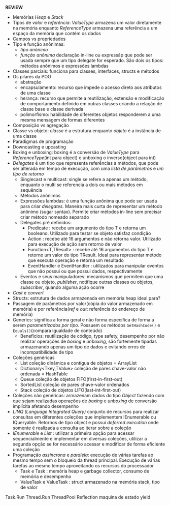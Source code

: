 **REVIEW**
- Memórias *Heap* e *Stack*
- Tipos de *valor* e *referência*: *ValueType* armazena um valor diretamente na memória enquanto *ReferenceType* armazena uma referência a um espaço da memória que contém os dados
- Campos vs propriedades
- Tipo e função anônimas: 
  - *tipo anônimo*
  - *função anônima* declaração in-line ou expressãp que pode ser usada sempre que um tipo delegate for esperado. São dois os tipos: métodos anônimos e expressões lambdas
- Classes parciais: funciona para classes, interfaces, structs e métodos
- Os pilares da POO
  - abstração
  - encapsulamento: recurso que impede o acesso direto aos atributos de uma classe
  - herança: recurso que permite a reutilização, extensão e modificação de comportamento definido em outras classes criando a relação de classe base e classe derivada
  - polimorfismo: habilidade de diferentes objetos responderem a uma mesma mensagem de formas diferentes 
- Composição vs agregação
- Classe vs objeto: *classe* é a estrutura enquanto *objeto* é a instância de uma classe
- Paradigmas de programação
- Downcasting e upcasting
- Boxing e unboxing: boxing é a conversão de *ValueType* para *ReferenceType*(int para object) e unboxing o inverso(object para int)
- *Delegates* é um tipo que representa referências a métodos, que pode ser alterada em tempo de execução, com uma *lista de parâmetros* e *um tipo de retorno*
  - Singlecast e multicast: single se refere a apenas um método, enquanto o multi se referencia a dois ou mais métodos em sequência
  - Métodos anônimos
  - Expressões lambdas: é uma função anônima que pode ser usada para criar *delegates*. Maneira mais curta de representar um método anônimo (sugar syntax). Permite criar métodos in-line sem precisar criar método nomeado separado
  - Delegates pré definidos: 
    - Predicate<T> : recebe um argumento do tipo T e retorna um booleano. Utilizado para testar se objeto satisfaz condição
    - Action<T> : recebe até 16 argumentos e não retorna valor. Utilizado para execução de ação sem retorno de valor
    - Function<T,TResult> : recebe até 16 argumentos do tipo T e retorno um valor do tipo TResult. Ideal para representar método que executa operação e retorna um resultado
    - EventHandler e EventHandler<TEventArgs> : utilizados para manipular eventos que não possui ou que possui dados, respectivamente
  - Eventos e seus manipuladores: mecanismos que permitem que uma classe ou objeto, *publisher*, notifique outras classes ou objetos, *subscriber*, quando alguma ação ocorre
- *Cast* e *convert*
- Structs: estrutura de dados armazenada em memória heap ideal para?
- Passagem de parâmetros por valor(cópia do valor armazenado em memória) e por referência(*ref* e *out*: referência do endereço de memória)
- Generics: significa a forma geral e não forma específica de forma a serem *parametrizados por tipo*. Possuem os métodos `GetHashCode()` e `Equals()`(compara igualdade de conteúdo)
  - Benefícios: reutilização de código, type safety, desempenho por não realizar operações de *boxing* e *unboxing*, são fortemente tipadas armazenando apenas um tipo de dados e evitando erros de incompatibilidade de tipo
- Coleções genéricas
  - List<T> coleção dinâmica e contígua de objetos = ArrayList
  - Dictionary<Tkey,TValue> coleção de pares chave-valor não ordenada = HashTable
  - Queue<T> coleção de objetos FIFO(first-in-first-out)
  - SortedList<T> coleção de pares chave-valor ordenados
  - Stack<T> coleção de objetos LIFO(last-int-first-out)
- Coleções não genéricas: armazenam dados do tipo *Object* fazendo com que sejam realizadas operações de *boxing* e *unboxing* de conversão implícita afetando desempenho
- *LINQ (Language Integrated Query)* conjunto de recursos para realizar consultas em diferentes coleções que implementem IEnumerable<T> ou IQueryable<T>. Retornos de tipo object e possui *deferred execution* onde somente é realizada a consulta ao iterar sobre a coleção
- *IEnumerable<T>* e *List<T>* : utilizar a primeira opção para acessar sequencialmente e implementar em diversas coleções, utilizar a segunda opção se for necessário acessar e modificar de forma eficiente uma coleção
- Programação *assíncrona* e *paralela*: execução de várias tarefas ao mesmo tempo sem o bloqueio da thread principal. Execução de várias tarefas ao mesmo tempo aproveitando os recursos do processador
    - Task e Task<T> : memória heap e garbage collector, consumo de memória e desempenho
    - ValueTask e ValueTask<T> : struct armazenado na memória stack, tipo de valor

Task.Run Thread.Run ThreadPool
Reflection
maquina de estado
yield